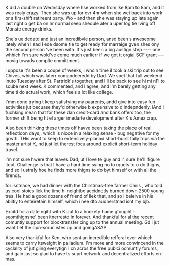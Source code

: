K did a double on Wednsday where hse worked from lke 8pm to 8am, and it was realy crazy. Then she was up for ovr 4hr when she wet back into work or a firs-shift retireent party. Wo - and then she was staying up late again last nght o get ba on hr normal seep shedule ater a uper log tie lving off Monste energy drinks.

She's ue dedatd and just an incredibvle person, ansd been s aweseome lately when I sad I ede dsome tie to get ready for marraige gven shes ony the second person 've been with. It's just been a big austign step ---- one whhich I'm sure wold've come much earlierr if we got tt orgial SCF grant --- movig towads complte cmmittment. 

i uppose it's been a coupe of weeks, i whcih time iI took a ski trip out to see Chives, which was laterr comandeeredd by Dad. We spet that full weekend inuto Tuesday after St. Partrick's  together, and I'll be back to see hi mi nFl to  scube next week. K commented, and I agree, and I'm barely getting any time ti do actual work, which feels a lot like college.

I'mm done trying t keep satisfying my paarents, andd give into easy fun activitiies jut becuase they'd otherwise b expensive to d indepndenly. iAnd I fuchking mean that for these dan credit-card and bank offers too, the former shift being ht el arger imedarte development after K's Amex crap.

Also been thinking these times off havve been taking the place of real reflectioon days,, which is nicce in a relaxing sense - bug negative for my grwth. THis want to keep to extensively-plannd short-burst faily trips via the master artist K, nd just let therest focu around explicit short-term holiday travel. 

i'm not sure hwere that leaves Dad, ut I love te guy and I', sure he'll lfigure itout. Challenge is that I have a hard time sying no to rquets to o do thigns, and so I ustraly hoe he finds more thigns to do byt himself or with all the firends.

for isntnace, we had dinner with the Chirstmas-tree farmer Chris , who told us cool stoies liek the time hi neightbo accidnetly burned down 2500 young tres. He had a good dozens of friend of liek that, and so I beleive in his abiltiy to enteiretain himself, which i nee dto audnerstnad isnt my  bjb.

Excitd for a date ngiht with K out to a hockety hame gtongiht - seomthignshe' been itnerrestd in forever. And thankful for al the recent comuntiy support for blocktransfer cing up to the annual meeting. Gd i jut want t  et the opn-soruc istes up and goingASAP

Also very thankful for Ken, who sent an incredible refferal over whicch seems to carry itsweight in palladium. I'm more and more convincend in the cyclality of jut giing everytign I cn acros the free publci ocmuntiy forums, and gain just so glad to have ts suprt network and decentralized efforts en-mas.
